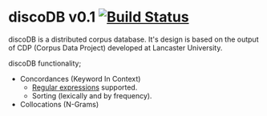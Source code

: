 # discoDB v0.1 [![Build Status](https://travis-ci.com/matthewcoole/DisCorDB.svg?token=mkPLpDMdXVNXnVBaw8bo&branch=master)](https://travis-ci.com/matthewcoole/DisCorDB)

discoDB is a distributed corpus database. It's design is based on the output of CDP (Corpus Data Project) developed at Lancaster University.

discoDB functionality;
- Concordances (Keyword In Context)
  - [Regular expressions](https://docs.oracle.com/javase/8/docs/api/java/util/regex/Pattern.html) supported.
  - Sorting (lexically and by frequency).
- Collocations (N-Grams)
